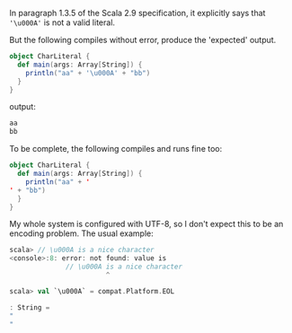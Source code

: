 In paragraph 1.3.5 of the Scala 2.9 specification, it explicitly says that `'\u000A'` is not a valid literal.

But the following compiles without error, produce the 'expected' output.

```scala
object CharLiteral {
  def main(args: Array[String]) {
    println("aa" + '\u000A' + "bb")
  }
}
```

output:

```scala
aa
bb
```

To be complete, the following compiles and runs fine too:

```scala
object CharLiteral {
  def main(args: Array[String]) {
    println("aa" + '
' + "bb")
  }
}
```


My whole system is configured with UTF-8, so I don't expect this to be an encoding problem.
The usual example:

```scala
scala> // \u000A is a nice character
<console>:8: error: not found: value is
              // \u000A is a nice character
                        ^
```
```scala
scala> val `\u000A` = compat.Platform.EOL

: String =
"
"

```
